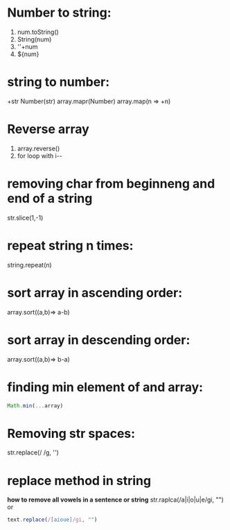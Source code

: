 

# Number to string:
1. num.toString()
2. String(num)
3. ''+num
4. ${num}

# string to number:
+str
Number(str)
array.mapr(Number)
array.map(n => +n)



# Reverse array
1. array.reverse()
2. for loop with i--


# removing char from beginneng and end of a string
str.slice(1,-1)

# repeat string n times:
string.repeat(n)

# sort array in ascending order:
array.sort((a,b)=> a-b)
# sort array in descending order:
array.sort((a,b)=> b-a)

# finding min element of and array:
```javascript
Math.min(...array)
```

# **Removing str spaces:**
str.replace(/ /g, '')

# replace method in string
**how to remove all vowels in a sentence or string**
str.raplca(/a|i|o|u|e/gi, "")
or
```javascript
text.replace(/[aioue]/gi, "")
```